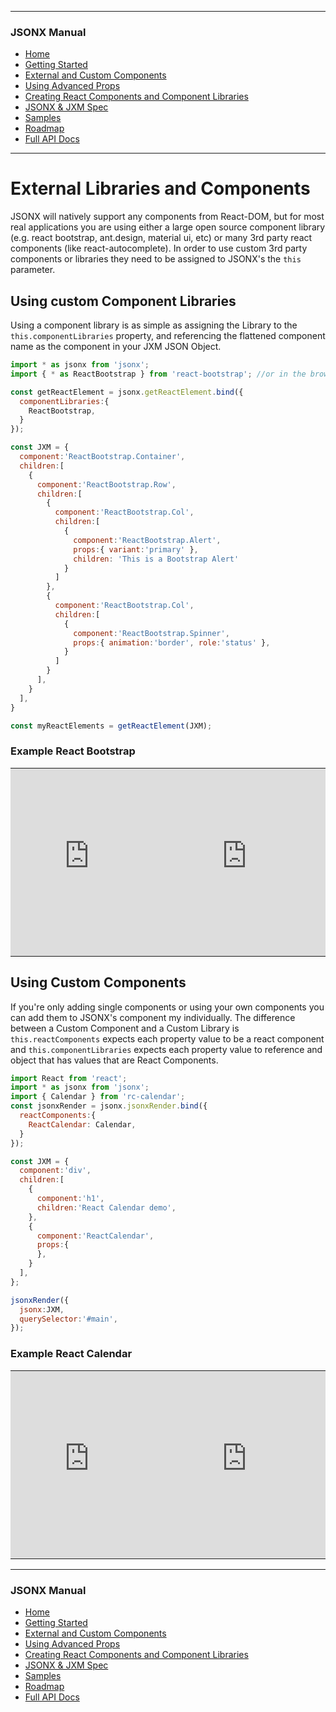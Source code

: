 <link id="viewx-style-style-0" rel="stylesheet" type="text/css" href="https://unpkg.com/highlight.js@9.18.1/styles/darkula.css">

---
### JSONX Manual
 - [Home](https://jsonx.anydata.app)
 - [Getting Started](../getting-started/index.html)
 - [External and Custom Components](../using-external-and-custom-components/index.html)
 - [Using Advanced Props](../using-advanced-props/index.html)
 - [Creating React Components and Component Libraries](../creating-react-components-and-component-libraries/index.html)
 - [JSONX & JXM Spec](../spec/index.html)
 - [Samples](../samples/index.html)
 - [Roadmap](../roadmap/index.html)
 - [Full API Docs](../../index.html)
---


# External Libraries and Components

JSONX will natively support any components from React-DOM, but for most real applications you are using either a large open source component library (e.g. react bootstrap, ant.design, material ui, etc) or many 3rd party react components (like react-autocomplete). In order to use custom 3rd party components or libraries they need to be assigned to JSONX's the `this` parameter.

## Using custom Component Libraries

Using a component library is as simple as assigning the Library to the `this.componentLibraries` property, and referencing the flattened component name as the component in your JXM JSON Object.

```javascript
import * as jsonx from 'jsonx';
import { * as ReactBootstrap } from 'react-bootstrap'; //or in the browser reference the UMD: <script src="https://unpkg.com/react-bootstrap@next/dist/react-bootstrap.min.js" crossorigin />

const getReactElement = jsonx.getReactElement.bind({
  componentLibraries:{
    ReactBootstrap,
  }
});

const JXM = {
  component:'ReactBootstrap.Container', 
  children:[
    {
      component:'ReactBootstrap.Row', 
      children:[
        {
          component:'ReactBootstrap.Col',
          children:[
            {
              component:'ReactBootstrap.Alert',
              props:{ variant:'primary' },
              children: 'This is a Bootstrap Alert'
            }
          ]
        },
        {
          component:'ReactBootstrap.Col',
          children:[
            {
              component:'ReactBootstrap.Spinner',
              props:{ animation:'border', role:'status' },
            }
          ]
        }
      ], 
    }
  ], 
}

const myReactElements = getReactElement(JXM);
```

### Example React Bootstrap
<table style="border:0; width:100%">
  <tr>
    <td style="padding:0"><iframe width="100%" height="300" src="https://jsfiddle.net/yawetse/gctmsojp/22/embedded/js,html/dark/" allowfullscreen="allowfullscreen" allowpaymentrequest frameborder="0"></iframe>
</td>
    <td style="padding:0"><iframe width="100%" height="300" src="https://jsfiddle.net/yawetse/gctmsojp/22/embedded/result/dark/" allowfullscreen="allowfullscreen" allowpaymentrequest frameborder="0"></iframe>
</td>
  </tr>
</table>

## Using Custom Components

If you're only adding single components or using your own components you can add them to JSONX's component my individually. The difference between a Custom Component and a Custom Library is `this.reactComponents` expects each property value to be a react component and `this.componentLibraries` expects each property value to reference and object that has values that are React Components.

```javascript
import React from 'react';
import * as jsonx from 'jsonx';
import { Calendar } from 'rc-calendar';
const jsonxRender = jsonx.jsonxRender.bind({ 
  reactComponents:{
    ReactCalendar: Calendar,
  }
});

const JXM = {
  component:'div', 
  children:[
    {
      component:'h1', 
      children:'React Calendar demo',
    },
    {
      component:'ReactCalendar',
      props:{
      },
    }
  ], 
};

jsonxRender({
  jsonx:JXM, 
  querySelector:'#main',
});
```
### Example React Calendar
<table style="border:0; width:100%">
  <tr>
    <td style="padding:0"><iframe width="100%" height="300" src="https://jsfiddle.net/yawetse/Lqwe3f59/5/embedded/js,html/dark/" allowfullscreen="allowfullscreen" allowpaymentrequest frameborder="0"></iframe>
</td>
    <td style="padding:0"><iframe width="100%" height="300" src="https://jsfiddle.net/yawetse/Lqwe3f59/5/embedded/result/dark/" allowfullscreen="allowfullscreen" allowpaymentrequest frameborder="0"></iframe>
</td>
  </tr>
</table>

---
### JSONX Manual
 - [Home](https://jsonx.anydata.app)
 - [Getting Started](../getting-started/index.html)
 - [External and Custom Components](../using-external-and-custom-components/index.html)
 - [Using Advanced Props](../using-advanced-props/index.html)
 - [Creating React Components and Component Libraries](../creating-react-components-and-component-libraries/index.html)
 - [JSONX & JXM Spec](../spec/index.html)
 - [Samples](../samples/index.html)
 - [Roadmap](../roadmap/index.html)
 - [Full API Docs](../../index.html)

